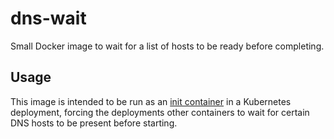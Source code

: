 # dns-wait

Small Docker image to wait for a list of hosts to be ready before completing.

## Usage

This image is intended to be run as an [init
container](https://kubernetes.io/docs/concepts/workloads/pods/init-containers/)
in a Kubernetes deployment, forcing the deployments other containers to wait
for certain DNS hosts to be present before starting.
